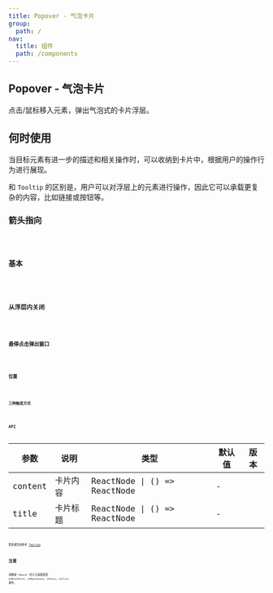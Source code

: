 ```yaml
---
title: Popover - 气泡卡片
group:
  path: /
nav:
  title: 组件
  path: /components
---
```


## Popover - 气泡卡片

点击/鼠标移入元素，弹出气泡式的卡片浮层。

## 何时使用

当目标元素有进一步的描述和相关操作时，可以收纳到卡片中，根据用户的操作行为进行展现。

和 `Tooltip` 的区别是，用户可以对浮层上的元素进行操作，因此它可以承载更复杂的内容，比如链接或按钮等。

### 箭头指向

<code src="./demos/arrow-point-at-center.tsx" />

### 基本

<code src="./demos/basic.tsx" />

### 从浮层内关闭

<code src="./demos/control.tsx" />

### 悬停点击弹出窗口

<code src="./demos/hover-with-click.tsx" />

### 位置

<code src="./demos/placement.tsx" />

### 三种触发方式

<code src="./demos/triggerType.tsx" />

## API

| 参数    | 说明     | 类型                         | 默认值 | 版本 |
| ------- | -------- | ---------------------------- | ------ | ---- |
| content | 卡片内容 | ReactNode \| () => ReactNode | -      |      |
| title   | 卡片标题 | ReactNode \| () => ReactNode | -      |      |

更多属性请参考 [Tooltip](/components/tooltip/#API)。

## 注意

请确保 `Popover` 的子元素能接受 `onMouseEnter`、`onMouseLeave`、`onFocus`、`onClick` 事件。
